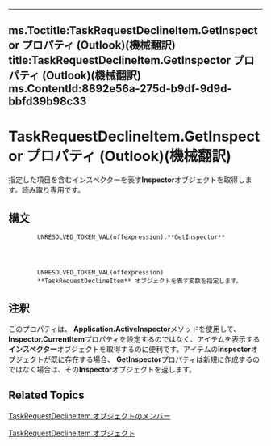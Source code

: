 

---
ms.Toctitle:TaskRequestDeclineItem.GetInspector プロパティ (Outlook)(機械翻訳)
title:TaskRequestDeclineItem.GetInspector プロパティ (Outlook)(機械翻訳)
ms.ContentId:8892e56a-275d-b9df-9d9d-bbfd39b98c33
---
# TaskRequestDeclineItem.GetInspector プロパティ (Outlook)(機械翻訳)




指定した項目を含むインスペクターを表す**Inspector**オブジェクトを取得します。読み取り専用です。

## 構文

            UNRESOLVED_TOKEN_VAL(offexpression).**GetInspector**




            UNRESOLVED_TOKEN_VAL(offexpression)
            **TaskRequestDeclineItem** オブジェクトを表す変数を指定します。



## 注釈
このプロパティは、 **Application.ActiveInspector**メソッドを使用して、 **Inspector.CurrentItem**プロパティを設定するのではなく、アイテムを表示する**インスペクター**オブジェクトを取得するのに便利です。アイテムの**Inspector**オブジェクトが既に存在する場合、 **GetInspector**プロパティは新規に作成するのではなく場合は、その**Inspector**オブジェクトを返します。



## Related Topics

[TaskRequestDeclineItem オブジェクトのメンバー](3de31d0d-2444-876c-5d4d-1192851301af.md)

[TaskRequestDeclineItem オブジェクト](e842c7c0-7943-9219-329b-30b892ab99b0.md)




